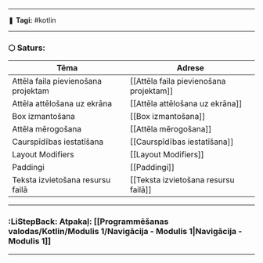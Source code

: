 ___

❚ **Tagi:** #kotlin 

---
### ⬡ Saturs:

| Tēma                                | Adrese                                  |
| ----------------------------------- | --------------------------------------- |
| Attēla faila pievienošana projektam | [[Attēla faila pievienošana projektam]] |
| Attēla attēlošana uz ekrāna         | [[Attēla attēlošana uz ekrāna]]         |
| Box izmantošana                     | [[Box izmantošana]]                     |
| Attēla mērogošana                   | [[Attēla mērogošana]]                   |
| Caurspīdības iestatīšana            | [[Caurspīdības iestatīšana]]            |
| Layout Modifiers                    | [[Layout Modifiers]]                    |
| Paddingi                            | [[Paddingi]]                            |
| Teksta izvietošana resursu failā    | [[Teksta izvietošana resursu failā]]    |

---
### :LiStepBack: Atpakaļ: [[Programmēšanas valodas/Kotlin/Modulis 1/Navigācija - Modulis 1|Navigācija - Modulis 1]]

___